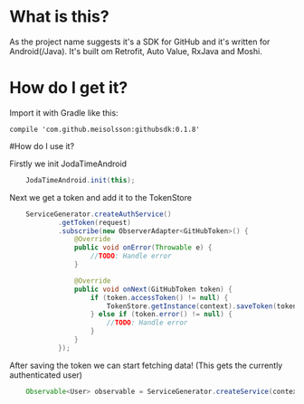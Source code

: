 # What is this?

As the project name suggests it's a SDK for GitHub and it's written for Android(/Java). It's built om Retrofit, Auto Value, RxJava and Moshi.

# How do I get it?

Import it with Gradle like this:

<code>compile 'com.github.meisolsson:githubsdk:0.1.8'</code>

#How do I use it?

Firstly we init JodaTimeAndroid
```java
    JodaTimeAndroid.init(this);
```

Next we get a token and add it to the TokenStore
```java
    ServiceGenerator.createAuthService()
            .getToken(request)
            .subscribe(new ObserverAdapter<GitHubToken>() {
                @Override
                public void onError(Throwable e) {
                    //TODO: Handle error
                }

                @Override
                public void onNext(GitHubToken token) {
                    if (token.accessToken() != null) {
                        TokenStore.getInstance(context).saveToken(token);
                    } else if (token.error() != null) {
                        //TODO: Handle error
                    }
                }
            });
```

After saving the token we can start fetching data! (This gets the currently authenticated user)
```java
    Observable<User> observable = ServiceGenerator.createService(context, UserService.class).getUser();
```
